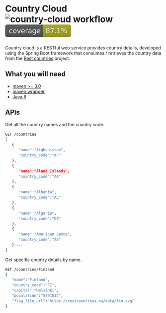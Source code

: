 # Country Cloud ![country-cloud workflow](https://github.com/vinoselv/country-cloud/actions/workflows/maven.yml/badge.svg) ![Coverage](.github/badges/jacoco.svg)
Country cloud is a RESTful web service provides country details, developed using the Spring Boot framework that 
consumes / retrieves the country data from the [Rest countries](https://restcountries.eu/) project.

## What you will need
- [maven >= 3.0](http://maven.apache.org)
- [maven wrapper](https://github.com/takari/maven-wrapper)
- [Java 8](https://adoptopenjdk.net/?variant=openjdk8&jvmVariant=hotspot)

## APIs
Get all the country names and the country code.
```bash
GET /countries
[
   {
      "name":"Afghanistan",
      "country_code":"AF"
   },
   {
      "name":"Åland Islands",
      "country_code":"AX"
   },
   {
      "name":"Albania",
      "country_code":"AL"
   },
   {
      "name":"Algeria",
      "country_code":"DZ"
   },
   {
      "name":"American Samoa",
      "country_code":"AS"
   }....
]
```

Get specific country details by name.
```bash
GET /countries/Finland
{
   "name":"Finland",
   "country_code":"FI",
   "capital":"Helsinki",
   "population":"5491817",
   "flag_file_url":"https://restcountries.eu/data/fin.svg"
}
```
